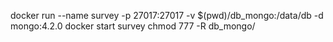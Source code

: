 docker run --name survey -p 27017:27017 -v $(pwd)/db_mongo:/data/db -d mongo:4.2.0
docker start survey
chmod 777 -R db_mongo/